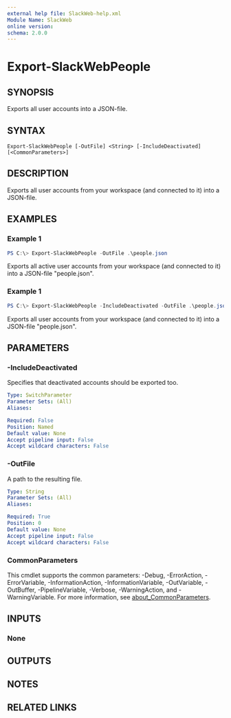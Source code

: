 ```yaml
---
external help file: SlackWeb-help.xml
Module Name: SlackWeb
online version:
schema: 2.0.0
---
```


# Export-SlackWebPeople

## SYNOPSIS
Exports all user accounts into a JSON-file.

## SYNTAX

```
Export-SlackWebPeople [-OutFile] <String> [-IncludeDeactivated] [<CommonParameters>]
```

## DESCRIPTION
Exports all user accounts from your workspace (and connected to it) into a JSON-file.

## EXAMPLES

### Example 1
```powershell
PS C:\> Export-SlackWebPeople -OutFile .\people.json
```

Exports all active user accounts from your workspace (and connected to it) into a JSON-file "people.json".

### Example 1
```powershell
PS C:\> Export-SlackWebPeople -IncludeDeactivated -OutFile .\people.json
```

Exports all user accounts from your workspace (and connected to it) into a JSON-file "people.json".

## PARAMETERS

### -IncludeDeactivated
Specifies that deactivated accounts should be exported too.

```yaml
Type: SwitchParameter
Parameter Sets: (All)
Aliases:

Required: False
Position: Named
Default value: None
Accept pipeline input: False
Accept wildcard characters: False
```

### -OutFile
A path to the resulting file.

```yaml
Type: String
Parameter Sets: (All)
Aliases:

Required: True
Position: 0
Default value: None
Accept pipeline input: False
Accept wildcard characters: False
```

### CommonParameters
This cmdlet supports the common parameters: -Debug, -ErrorAction, -ErrorVariable, -InformationAction, -InformationVariable, -OutVariable, -OutBuffer, -PipelineVariable, -Verbose, -WarningAction, and -WarningVariable. For more information, see [about_CommonParameters](http://go.microsoft.com/fwlink/?LinkID=113216).

## INPUTS

### None

## OUTPUTS

## NOTES

## RELATED LINKS
